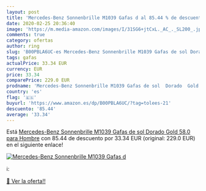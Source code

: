 ```yaml
---
layout: post
title: 'Mercedes-Benz Sonnenbrille M1039 Gafas d al 85.44 % de descuento'
date: 2020-02-25 20:36:40
image: 'https://m.media-amazon.com/images/I/31SG6+jtCxL._AC_._SL200_.jpg'
comments: true
category: ofertas
author: ring
slug: 'B00PBLA6UC-es Mercedes-Benz Sonnenbrille M1039 Gafas de sol Dorado Gold...'
tags: gafas
actualPrice: 33.34 EUR
currency: EUR
price: 33.34
comparePrice: 229.0 EUR
prodname: 'Mercedes-Benz Sonnenbrille M1039 Gafas de sol  Dorado  Gold   58.0 para Hombre'
country: 'es'
flag: '🇪🇸'
buyurl: 'https://www.amazon.es/dp/B00PBLA6UC/?tag=tolees-21'
descuento: '85.44'
average: '33.34'
---
```


Está [Mercedes-Benz Sonnenbrille M1039 Gafas de sol  Dorado  Gold   58.0 para Hombre](https://www.amazon.es/dp/B00PBLA6UC/?tag=tolees-21) con 85.44 de descuento por 33.34 EUR (original: 229.0 EUR) en el siguiente enlace!

[![Mercedes-Benz Sonnenbrille M1039 Gafas d](https://m.media-amazon.com/images/I/31SG6+jtCxL._AC_._SL200_.jpg)](https://www.amazon.es/dp/B00PBLA6UC/?tag=tolees-21)

ℹ️:


[🛒 Ver la oferta!!](https://www.amazon.es/dp/B00PBLA6UC/?tag=tolees-21)
